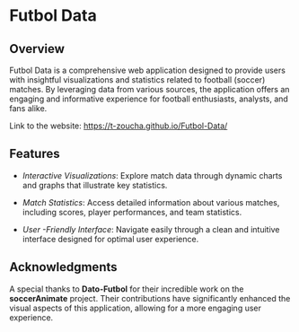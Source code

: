 # Futbol Data 

## Overview
Futbol Data is a comprehensive web application designed to provide users with insightful visualizations and statistics related to football (soccer) matches. By leveraging data from various sources, the application offers an engaging and informative experience for football enthusiasts, analysts, and fans alike.

Link to the website: https://t-zoucha.github.io/Futbol-Data/

## Features

- *Interactive Visualizations*: Explore match data through dynamic charts and graphs that illustrate key statistics.

- *Match Statistics*: Access detailed information about various matches, including scores, player performances, and team statistics.

- *User -Friendly Interface*: Navigate easily through a clean and intuitive interface designed for optimal user experience.

## Acknowledgments
A special thanks to **Dato-Futbol** for their incredible work on the **soccerAnimate** project. Their contributions have significantly enhanced the visual aspects of this application, allowing for a more engaging user experience.
